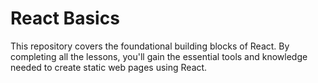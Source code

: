 # React Basics
This repository covers the foundational building blocks of React. By completing all the lessons, you'll gain the essential tools and knowledge needed to create static web pages using React.
